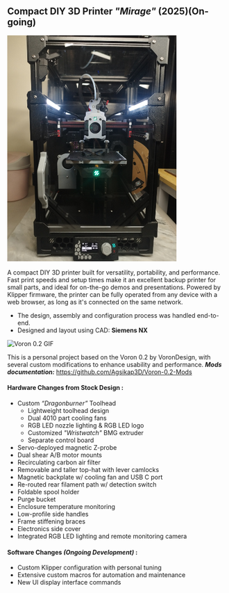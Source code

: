 ## Compact DIY 3D Printer *"Mirage"* (2025)(On-going)

<img src=".docs/images/Mirage_Enclosed.jpg" alt="Mirage Enclosed" width="390"/>

A compact DIY 3D printer built for versatility, portability, and performance.
Fast print speeds and setup times make it an excellent backup printer for small parts, and ideal for on-the-go demos and presentations.
Powered by Klipper firmware, the printer can be fully operated from any device with a web browser, as long as it's connected on the same network.

- The design, assembly and configuration process was handled end-to-end.
- Designed and layout using CAD: **Siemens NX**
  
<img src=".docs/GIFs/Voron_0.gif" alt="Voron 0.2 GIF" width="390"/>

This is a personal project based on the Voron 0.2 by VoronDesign, with several custom modifications to enhance usability and performance.
***Mods documentation:*** https://github.com/Agsikap3D/Voron-0.2-Mods

#### **Hardware Changes from Stock Design** :
- Custom *“Dragonburner”* Toolhead
  - Lightweight toolhead design
  - Dual 4010 part cooling fans
  - RGB LED nozzle lighting & RGB LED logo 
  - Customized *"Wristwatch"* BMG extruder
  - Separate control board
- Servo-deployed magnetic Z-probe
- Dual shear A/B motor mounts
- Recirculating carbon air filter
- Removable and taller top-hat with lever camlocks
- Magnetic backplate w/ cooling fan and USB C port
- Re-routed rear filament path w/ detection switch
- Foldable spool holder
- Purge bucket
- Enclosure temperature monitoring
- Low-profile side handles
- Frame stiffening braces
- Electronics side cover
- Integrated RGB LED lighting and remote monitoring camera

#### **Software Changes** *(Ongoing Development)* :
- Custom Klipper configuration with personal tuning
- Extensive custom macros for automation and maintenance
- New UI display interface commands